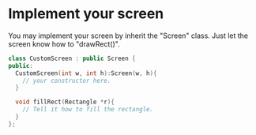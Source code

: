 # Implement your screen

You may implement your screen by inherit the "Screen" class. 
Just let the screen know how to "drawRect()".

```cpp
class CustomScreen : public Screen {
public:
  CustomScreen(int w, int h):Screen(w, h){
    // your constructor here.
  }

  void fillRect(Rectangle *r){
    // Tell it how to fill the rectangle.
  }
};
```
